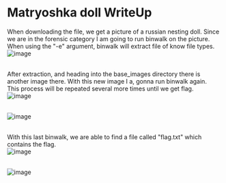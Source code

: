 # Matryoshka doll WriteUp

When downloading the file, we get a picture of a russian nesting doll. Since we are in the forensic category I am going to run binwalk on the picture.</br>
When using the "-e" argument, binwalk will extract file of know file types.
![image](https://github.com/ShadowBringer007/CTF_Repository/assets/47370367/5dd82289-057c-43b0-a345-69072b74b25d)
</br>
</br>

After extraction, and heading into the base_images directory there is another image there. With this new image I a, gonna run binwalk again.</br>
This process will be repeated several more times until we get flag.</br>
![image](https://github.com/ShadowBringer007/CTF_Repository/assets/47370367/a11a93ed-9115-44b9-bdff-3c690af2c012)</br>
</br>

![image](https://github.com/ShadowBringer007/CTF_Repository/assets/47370367/2a37d1ae-0d7b-4c32-a6d6-ae4166a94ff4)</br>
</br>

With this last binwalk, we are able to find a file called "flag.txt" which contains the flag.</br>
![image](https://github.com/ShadowBringer007/CTF_Repository/assets/47370367/c7ed94da-b104-426c-9a35-bcb0096b7afd)</br>
</br>

![image](https://github.com/ShadowBringer007/CTF_Repository/assets/47370367/f242332b-455c-4282-867a-8f455ab7323f)





